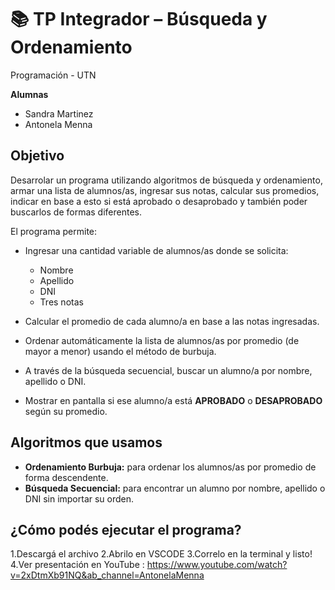# 📚 TP Integrador – Búsqueda y Ordenamiento
Programación - UTN

**Alumnas**  
 
- Sandra Martinez
- Antonela Menna 


## Objetivo

Desarrolar un programa utilizando algoritmos de búsqueda y ordenamiento, armar una lista de alumnos/as, ingresar sus notas, calcular sus promedios, indicar en base a esto si está aprobado o desaprobado y también poder buscarlos de formas diferentes.

El programa permite:

- Ingresar una cantidad variable de alumnos/as donde se solicita:
  - Nombre
  - Apellido
  - DNI
  - Tres notas
- Calcular el promedio de cada alumno/a en base a las notas ingresadas.
- Ordenar automáticamente la lista de alumnos/as por promedio (de mayor a menor) usando el método de burbuja.
- A través de la búsqueda secuencial, buscar un alumno/a por nombre, apellido o DNI.

- Mostrar en pantalla si ese alumno/a está **APROBADO** o **DESAPROBADO** según su promedio.


## Algoritmos que usamos

- **Ordenamiento Burbuja:** para ordenar los alumnos/as por promedio de forma descendente.
- **Búsqueda Secuencial:** para encontrar un alumno por nombre, apellido o DNI sin importar su orden.


##  ¿Cómo podés ejecutar el programa?

1.Descargá el archivo 
2.Abrilo en VSCODE
3.Correlo en la terminal y listo!
4.Ver presentación en YouTube : 
https://www.youtube.com/watch?v=2xDtmXb91NQ&ab_channel=AntonelaMenna


